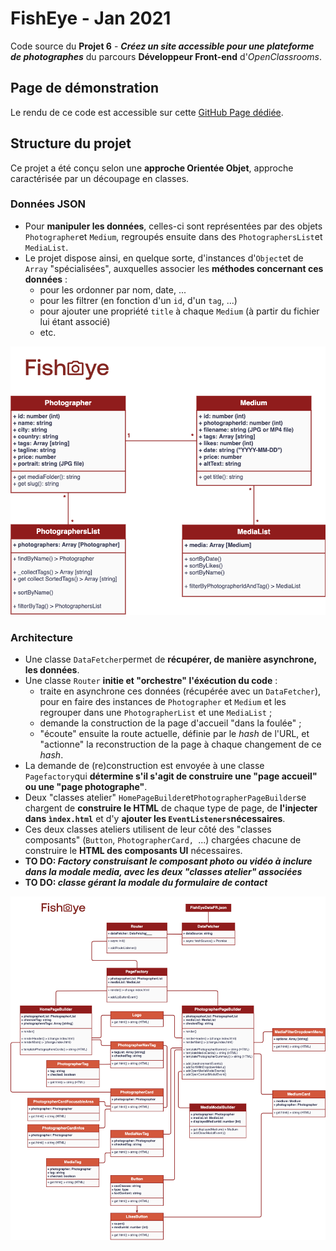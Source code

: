 # FishEye - Jan 2021

Code source du **Projet 6** - **_Créez un site accessible pour une plateforme de photographes_** du parcours **Développeur Front-end** d'_OpenClassrooms_.

## Page de démonstration

Le rendu de ce code est accessible sur cette [GitHub Page dédiée](https://logic-fabric.github.io/LoicMangin_6_29012021/).

## Structure du projet

Ce projet a été conçu selon une **approche Orientée Objet**, approche caractérisée par un découpage en classes.

### Données JSON

- Pour **manipuler les données**, celles-ci sont représentées par des objets `Photographer`et `Medium`, regroupés ensuite dans des `PhotographersList`et `MediaList`.
- Le projet dispose ainsi, en quelque sorte, d'instances d'`Object`et de `Array` "spécialisées", auxquelles associer les **méthodes concernant ces données** : 
	- pour les ordonner par nom, date, ...
	- pour les filtrer (en fonction d'un `id`, d'un `tag`, ...)
	- pour ajouter une propriété `title` à chaque `Medium` (à partir du fichier lui étant associé)
	- etc.

![Diagramme de classes (données)](./doc/data-classes-diagram.png)

### Architecture

- Une classe `DataFetcher`permet de **récupérer, de manière asynchrone, les données**.
- Une classe `Router` **initie et "orchestre" l'éxécution du code** :
	- traite en asynchrone ces données (récupérée avec un `DataFetcher`), pour en faire des instances de `Photographer` et `Medium` et les regrouper dans une `PhotographerList` et une `MediaList` ;
	- demande la construction de la page d'accueil "dans la foulée" ;
	- "écoute" ensuite la route actuelle, définie par le *hash* de l'URL, et "actionne" la reconstruction de la page à chaque changement de ce *hash*.
- La demande de (re)construction est envoyée à une classe `Pagefactory`qui **détermine s'il s'agit de construire une "page accueil" ou une "page photographe"**.
- Deux "classes atelier" `HomePageBuilder`et`PhotographerPageBuilder`se chargent de **construire le HTML** de chaque type de page, de **l'injecter dans `ìndex.html`** et d'y **ajouter les `EventListeners`nécessaires**.
- Ces deux classes ateliers utilisent de leur côté des "classes composants" (`Button`, `PhotographerCard, `...)  chargées chacune de construire le **HTML des composants UI** nécessaires.
- **TO DO: _Factory construisant le composant photo ou vidéo à inclure dans la modale media, avec les deux "classes atelier" associées_**
- **TO DO: _classe gérant la modale du formulaire de contact_**


![Diagramme de classes (architecture)](./doc/architectural-classes-diagram.png)
